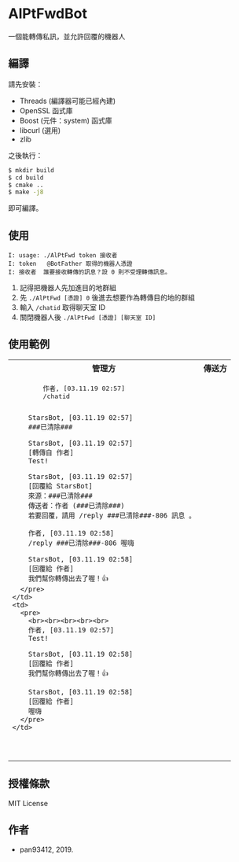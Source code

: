 # AlPtFwdBot
一個能轉傳私訊，並允許回覆的機器人

## 編譯
請先安裝：

- Threads (編譯器可能已經內建)
- OpenSSL 函式庫
- Boost (元件：system) 函式庫
- libcurl (選用)
- zlib

之後執行：

```bash
$ mkdir build
$ cd build
$ cmake ..
$ make -j8
```

即可編譯。

## 使用
```
I: usage: ./AlPtFwd token 接收者
I: token   @BotFather 取得的機器人憑證
I: 接收者  誰要接收轉傳的訊息？設 0 則不受理轉傳訊息。
```

1. 記得把機器人先加進目的地群組
2. 先 `./AlPtFwd [憑證] 0` 後進去想要作為轉傳目的地的群組
3. 輸入 `/chatid` 取得聊天室 ID
4. 關閉機器人後 `./AlPtFwd [憑證] [聊天室 ID]`

## 使用範例
<table>
  <tr>
    <th>管理方</th>
    <th>傳送方</th>
  </tr>
  <tr>
    <td>
      <pre>
        作者, [03.11.19 02:57]
        /chatid

        StarsBot, [03.11.19 02:57]
        ###已清除###

        StarsBot, [03.11.19 02:57]
        [轉傳自 作者]
        Test!

        StarsBot, [03.11.19 02:57]
        [回覆給 StarsBot]
        來源：###已清除###
        傳送者：作者 (###已清除###)
        若要回覆，請用 /reply ###已清除###-806 訊息 。

        作者, [03.11.19 02:58]
        /reply ###已清除###-806 喔嗨

        StarsBot, [03.11.19 02:58]
        [回覆給 作者]
        我們幫你轉傳出去了喔！👍
      </pre>
    </td>
    <td>
      <pre>
        <br><br><br><br><br>
        作者, [03.11.19 02:57]
        Test!

        StarsBot, [03.11.19 02:58]
        [回覆給 作者]
        我們幫你轉傳出去了喔！👍

        StarsBot, [03.11.19 02:58]
        [回覆給 作者]
        喔嗨
      </pre>
    </td>
  </tr>
</table>

## 授權條款
MIT License

## 作者
- pan93412, 2019.
